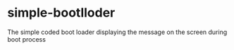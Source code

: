 # simple-bootlloder
The simple coded boot loader displaying the message on the screen during boot process
